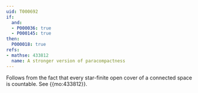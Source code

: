 ```yaml
---
uid: T000692
if:
  and:
  - P000036: true
  - P000145: true
then:
  P000018: true
refs:
- mathse: 433812
  name: A stronger version of paracompactness
---
```


Follows from the fact that every star-finite open cover of a connected space is countable. See {{mo:433812}}.

